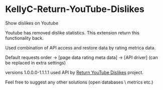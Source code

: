 # KellyC-Return-YouTube-Dislikes

Show dislikes on Youtube

Youtube has removed dislike statistics. This extension return this functionality back.

Used combination of API access and restore data by rating metrica data.

Default requests order -> [page data rating meta data] -> [API driver] (can be replaced in extra settings)

versions 1.0.0.0-1.1.1.1 used API by <a href="https://returnyoutubedislike.com/">Return YouTube Dislikes</a> project. 

Feel free to suggest any other solutions (open databases \ metrics etc.)